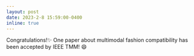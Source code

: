 ```yaml
---
layout: post
date: 2023-2-8 15:59:00-0400
inline: true
---
```

Congratulations!:sparkles: One paper about multimodal fashion compatibility has been accepted by IEEE TMM! :smile:
